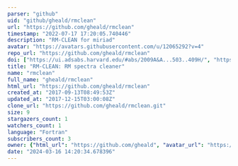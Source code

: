 ```yaml
---
parser: "github"
uid: "github/gheald/rmclean"
url: "https://github.com/gheald/rmclean"
timestamp: "2022-07-17 17:20:05.740446"
description: "RM-CLEAN for miriad"
avatar: "https://avatars.githubusercontent.com/u/12065292?v=4"
repo_url: "https://github.com/gheald/rmclean"
doi: ["https://ui.adsabs.harvard.edu/#abs/2009A&A...503..409H/", "https://ui.adsabs.harvard.edu/abs/2017ascl.soft08011H/abstract"]
title: "RM-CLEAN: RM spectra cleaner"
name: "rmclean"
full_name: "gheald/rmclean"
html_url: "https://github.com/gheald/rmclean"
created_at: "2017-09-13T08:49:53Z"
updated_at: "2017-12-15T03:00:08Z"
clone_url: "https://github.com/gheald/rmclean.git"
size: 9
stargazers_count: 1
watchers_count: 1
language: "Fortran"
subscribers_count: 3
owner: {"html_url": "https://github.com/gheald", "avatar_url": "https://avatars.githubusercontent.com/u/12065292?v=4", "login": "gheald", "type": "User"}
date: "2024-03-16 14:20:34.678396"
---
```

